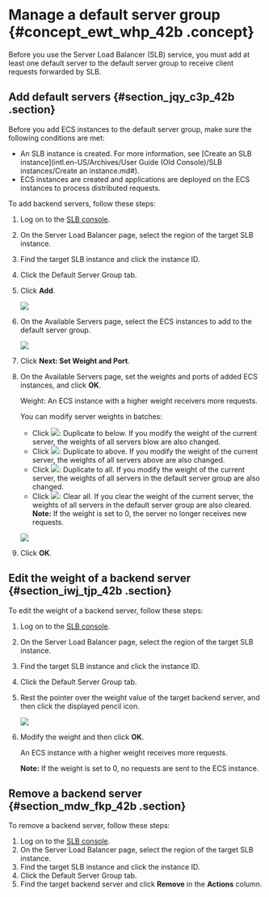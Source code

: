 # Manage a default server group {#concept_ewt_whp_42b .concept}

Before you use the Server Load Balancer \(SLB\) service, you must add at least one default server to the default server group to receive client requests forwarded by SLB.

## Add default servers {#section_jqy_c3p_42b .section}

Before you add ECS instances to the default server group, make sure the following conditions are met:

-   An SLB instance is created. For more information, see [Create an SLB instance](intl.en-US/Archives/User Guide (Old Console)/SLB instances/Create an instance.md#).
-   ECS instances are created and applications are deployed on the ECS instances to process distributed requests.

To add backend servers, follow these steps:

1.  Log on to the [SLB console](https://slb.console.aliyun.com/slb/).
2.  On the Server Load Balancer page, select the region of the target SLB instance.
3.  Find the target SLB instance and click the instance ID.
4.  Click the Default Server Group tab.
5.  Click **Add**.

    ![](http://static-aliyun-doc.oss-cn-hangzhou.aliyuncs.com/assets/img/15669/15640486757365_en-US.png)

6.  On the Available Servers page, select the ECS instances to add to the default server group.

    ![](http://static-aliyun-doc.oss-cn-hangzhou.aliyuncs.com/assets/img/15669/15640486757367_en-US.png)

7.  Click **Next: Set Weight and Port**.
8.  On the Available Servers page, set the weights and ports of added ECS instances, and click **OK**.

    Weight: An ECS instance with a higher weight receivers more requests.

    You can modify server weights in batches:

    -   Click ![](http://static-aliyun-doc.oss-cn-hangzhou.aliyuncs.com/assets/img/15670/156404867511116_en-US.png): Duplicate to below. If you modify the weight of the current server, the weights of all servers blow are also changed.
    -   Click ![](http://static-aliyun-doc.oss-cn-hangzhou.aliyuncs.com/assets/img/15670/156404867511119_en-US.png): Duplicate to above. If you modify the weight of the current server, the weights of all servers above are also changed.
    -   Click ![](http://static-aliyun-doc.oss-cn-hangzhou.aliyuncs.com/assets/img/15670/156404867611120_en-US.png): Duplicate to all. If you modify the weight of the current server, the weights of all servers in the default server group are also changed.
    -   Click ![](http://static-aliyun-doc.oss-cn-hangzhou.aliyuncs.com/assets/img/15670/156404867611121_en-US.png): Clear all. If you clear the weight of the current server, the weights of all servers in the default server group are also cleared.
    **Note:** If the weight is set to 0, the server no longer receives new requests.

    ![](http://static-aliyun-doc.oss-cn-hangzhou.aliyuncs.com/assets/img/15669/156404867611124_en-US.png)

9.  Click **OK**.

## Edit the weight of a backend server {#section_iwj_tjp_42b .section}

To edit the weight of a backend server, follow these steps:

1.  Log on to the [SLB console](https://slb.console.aliyun.com/slb/).
2.  On the Server Load Balancer page, select the region of the target SLB instance.
3.  Find the target SLB instance and click the instance ID.
4.  Click the Default Server Group tab.
5.  Rest the pointer over the weight value of the target backend server, and then click the displayed pencil icon.

    ![](images/7470_en-US.png)

6.  Modify the weight and then click **OK**.

    An ECS instance with a higher weight receives more requests.

    **Note:** If the weight is set to 0, no requests are sent to the ECS instance.


## Remove a backend server {#section_mdw_fkp_42b .section}

To remove a backend server, follow these steps:

1.  Log on to the [SLB console](https://slb.console.aliyun.com/slb/).
2.  On the Server Load Balancer page, select the region of the target SLB instance.
3.  Find the target SLB instance and click the instance ID.
4.  Click the Default Server Group tab.
5.  Find the target backend server and click **Remove** in the **Actions** column.

